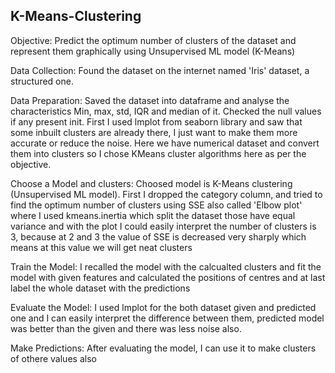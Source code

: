 ## K-Means-Clustering

Objective: Predict the optimum number of clusters of the dataset and represent them graphically using Unsupervised ML model (K-Means)

Data Collection: Found the dataset on the internet named 'Iris' dataset, a structured one.

Data Preparation: Saved the dataset into dataframe and analyse the characteristics Min, max, std, IQR and median of it. Checked the null values if any present init. First I used lmplot from seaborn library and saw that some inbuilt clusters are already there, I just want to make them more accurate or reduce the noise. Here we have numerical dataset and convert them into clusters so I chose KMeans cluster algorithms here as per the objective.

Choose a Model and clusters: Choosed model is K-Means clustering (Unsupervised ML model). First I dropped the category column, and tried to find the optimum number of clusters using SSE also called 'Elbow plot' where I used kmeans.inertia which split the dataset those have equal variance and with the plot I could easily interpret the number of clusters is 3, because at 2 and 3 the value of SSE is decreased very sharply which means at this value we will get neat clusters

Train the Model: I recalled the model with the calcualted clusters and fit the model with given features and calculated the positions of centres and at last label the whole dataset with the predictions

Evaluate the Model: I used lmplot for the both dataset given and predicted one and I can easily interpret the difference between them, predicted model was better than the given and there was less noise also.

Make Predictions: After evaluating the model, I can use it to make clusters of othere values also

